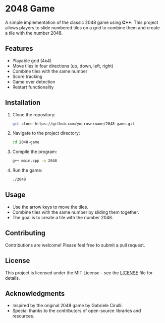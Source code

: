 # 2048 Game

A simple implementation of the classic 2048 game using **C++**. This project allows players to slide numbered tiles on a grid to combine them and create a tile with the number 2048.

## Features

- Playable grid (4x4)
- Move tiles in four directions (up, down, left, right)
- Combine tiles with the same number
- Score tracking
- Game over detection
- Restart functionality

## Installation

1. Clone the repository:
   ```bash
   git clone https://github.com/yourusername/2048-game.git
   ```
2. Navigate to the project directory:
   ```bash
   cd 2048-game
   ```
3. Compile the program:
   ```bash
   g++ main.cpp -o 2048
   ```
4. Run the game:
   ```bash
   ./2048
   ```

## Usage

- Use the arrow keys to move the tiles.
- Combine tiles with the same number by sliding them together.
- The goal is to create a tile with the number 2048.

## Contributing

Contributions are welcome! Please feel free to submit a pull request.

## License

This project is licensed under the MIT License - see the [LICENSE](LICENSE) file for details.

## Acknowledgments

- Inspired by the original 2048 game by Gabriele Cirulli.
- Special thanks to the contributors of open-source libraries and resources.

